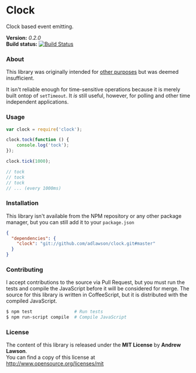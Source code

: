 # Clock #

Clock based event emitting.

**Version:** *0.2.0*<br/>
**Build status:** [![Build Status][travis-status]][travis]


### About ###

This library was originally intended for [other purposes][newtonjs] but was deemed insufficient.

It isn't reliable enough for time-sensitive operations because it is merely built ontop of `setTimeout`.
It *is* still useful, however, for polling and other time independent applications.


### Usage ###

```js
var clock = require('clock');

clock.tock(function () {
    console.log('tock');
});

clock.tick(1000);

// tock
// tock
// tock
// ... (every 1000ms)
```


### Installation ###

This library isn't available from the NPM repository or any other
package manager, but you can still add it to your `package.json`

```json
{
  "dependencies": {
    "clock": "git://github.com/adlawson/clock.git#master"
  }
}
```


### Contributing ###

I accept contributions to the source via Pull Request, but you must run the tests
and compile the JavaScript before it will be considered for merge.
The source for this library is written in CoffeeScript, but it is distributed with
the compiled JavaScript.

```bash
$ npm test                # Run tests
$ npm run-script compile  # Compile JavaScript
```


### License ###
The content of this library is released under the **MIT License** by **Andrew Lawson**.<br/>
You can find a copy of this license at http://www.opensource.org/licenses/mit


<!-- Links -->
[travis]: https://travis-ci.org/adlawson/clock
[travis-status]: https://travis-ci.org/adlawson/clock.png
[newtonjs]: https://github.com/newtonjs
